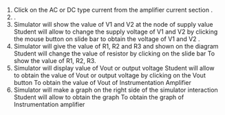 
1. Click on the AC or DC type current from the amplifier current section .
2.	.
3.	Simulator will show the value of V1 and V2
at the node of supply value	Student will allow to change the supply voltage of V1 and V2
by clicking the mouse button on slide bar	to obtain the voltage of V1 and V2 .
4.	Simulator will give the value of R1, R2 and R3
and shown on the diagram	Student will change the value of resistor
by clicking on the slide bar	To show the value of R1, R2, R3.
5.	Simulator will display value of Vout or output voltage	Student will allow to obtain the value
of Vout or output voltage by clicking on the Vout button	To obtain the value of Vout of Instrumentation Amplifier
6.	Simulator will make a graph on the right
side of the simulator interaction	Student will allow to obtain the graph	To obtain the graph of Instrumentation amplifier
